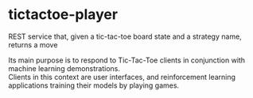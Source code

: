 # tictactoe-player
REST service that, given a tic-tac-toe board state and a strategy name, returns a move

Its main purpose is to respond to Tic-Tac-Toe clients in conjunction with machine learning demonstrations.  
Clients in this context are user interfaces, and reinforcement learning applications training their models by playing games. 
